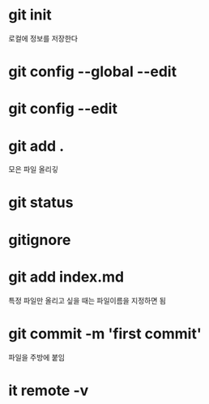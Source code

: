 # git init

로컬에 정보를 저장한다

# git config --global --edit

# git config --edit

# git add .

모은 파일 올리깋

# git status

# gitignore

# git add index.md

특정 파일만 올리고 싶을 때는 파일이름을 지정하면 됨

# git commit -m 'first commit'

파일을 주방에 붙임

# it remote -v
